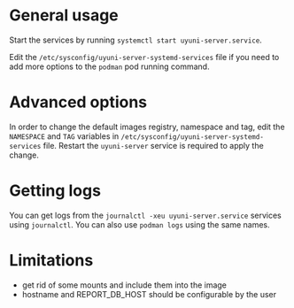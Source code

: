 # General usage

Start the services by running `systemctl start uyuni-server.service`.

Edit the `/etc/sysconfig/uyuni-server-systemd-services` file if you need to add more options to the `podman` pod running command.

# Advanced options

In order to change the default images registry, namespace and tag, edit the `NAMESPACE` and `TAG` variables in `/etc/sysconfig/uyuni-server-systemd-services` file.
Restart the `uyuni-server` service is required to apply the change.

# Getting logs

You can get logs from the `journalctl -xeu uyuni-server.service` services using `journalctl`.
You can also use `podman logs` using the same names.

# Limitations
- get rid of some mounts and include them into the image
- hostname and REPORT_DB_HOST should be configurable by the user
